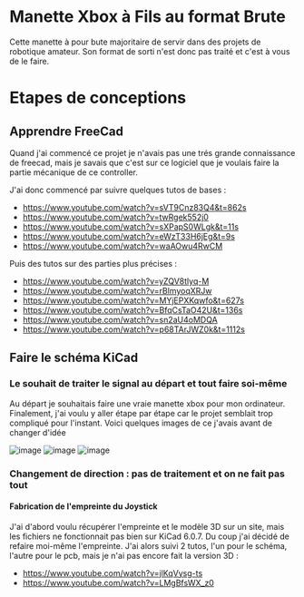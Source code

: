 # Manette Xbox à Fils au format Brute

Cette manette à pour bute majoritaire de servir dans des projets de robotique amateur. Son format de sorti n'est donc pas traité et c'est à vous de le faire.

# Etapes de conceptions

## Apprendre FreeCad

Quand j'ai commencé ce projet je n'avais pas une trés grande connaissance de freecad, mais je savais que c'est sur ce logiciel que je voulais faire la partie mécanique de ce controller.

J'ai donc commencé par suivre quelques tutos de bases :
* https://www.youtube.com/watch?v=sVT9Cnz83Q4&t=862s
* https://www.youtube.com/watch?v=twRgek552j0
* https://www.youtube.com/watch?v=sXPapS0WLgk&t=11s
* https://www.youtube.com/watch?v=eWzT33H6jEg&t=9s
* https://www.youtube.com/watch?v=waAOwu4RwCM

Puis des tutos sur des parties plus précises :
* https://www.youtube.com/watch?v=yZQV8tlyq-M
* https://www.youtube.com/watch?v=rBlmyoqXRJw
* https://www.youtube.com/watch?v=MYjEPXKqwfo&t=627s
* https://www.youtube.com/watch?v=BfqCsTaO42U&t=136s
* https://www.youtube.com/watch?v=sn2aU4oMDQA
* https://www.youtube.com/watch?v=p68TArJWZ0k&t=1112s


## Faire le schéma KiCad

### Le souhait de traiter le signal au départ et tout faire soi-même

Au départ je souhaitais faire une vraie manette xbox pour mon ordinateur. Finalement, j'ai voulu y aller étape par étape car le projet semblait trop compliqué pour l'instant. Voici quelques images de ce j'avais avant de changer d'idée

![image](https://github.com/ThibaultTostain/controllers/blob/afe7c352c5dbc51156bcda18fa8cb560bcfa6329/manette_xbox_fils_brute/imgs/ancienne_version_img_01.PNG)
![image](https://github.com/ThibaultTostain/controllers/blob/afe7c352c5dbc51156bcda18fa8cb560bcfa6329/manette_xbox_fils_brute/imgs/ancienne_version_img_02.PNG)
![image](https://github.com/ThibaultTostain/controllers/blob/afe7c352c5dbc51156bcda18fa8cb560bcfa6329/manette_xbox_fils_brute/imgs/ancienne_version_img_03.PNG)

### Changement de direction : pas de traitement et on ne fait pas tout

#### Fabrication de l'empreinte du Joystick

J'ai d'abord voulu récupérer l'empreinte et le modèle 3D sur un site, mais les fichiers ne fonctionnait pas bien sur KiCad 6.0.7. Du coup j'ai décidé de refaire moi-même l'empreinte. J'ai alors suivi 2 tutos, l'un pour le schéma, l'autre pour le pcb, mais je n'ai pas encore fait la version 3D :
* https://www.youtube.com/watch?v=jlKqVysg-ts
* https://www.youtube.com/watch?v=LMgBfsWX_z0
